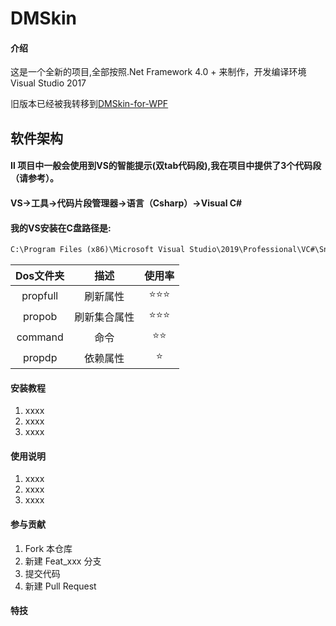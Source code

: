 # DMSkin

#### 介绍
这是一个全新的项目,全部按照.Net Framework 4.0 + 来制作，开发编译环境Visual Studio 2017

旧版本已经被我转移到[DMSkin-for-WPF](https://github.com/944095635/DMSkin-for-WPF)

## 软件架构

#### Ⅱ 项目中一般会使用到VS的智能提示(双tab代码段),我在项目中提供了3个代码段（请参考）。
#### VS->工具->代码片段管理器->语言（Csharp）->Visual C#
#### 我的VS安装在C盘路径是:
````xml
C:\Program Files (x86)\Microsoft Visual Studio\2019\Professional\VC#\Snippets\2052\Visual C#
````

| Dos文件夹                | 描述   |使用率   |
| :----:              | :---:          | :---:          |
| propfull  |  刷新属性       |⭐⭐⭐|
| propob  |  刷新集合属性       |⭐⭐⭐|
| command   | 命令        |⭐⭐|
| propdp    | 依赖属性    |⭐|


#### 安装教程

1. xxxx
2. xxxx
3. xxxx

#### 使用说明

1. xxxx
2. xxxx
3. xxxx

#### 参与贡献

1. Fork 本仓库
2. 新建 Feat_xxx 分支
3. 提交代码
4. 新建 Pull Request


#### 特技

